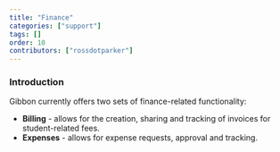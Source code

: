 ```yaml
---
title: "Finance"
categories: ["support"]
tags: []
order: 10
contributors: ["rossdotparker"]
---
```


### Introduction

Gibbon currently offers two sets of finance-related functionality:

*   **Billing** - allows for the creation, sharing and tracking of invoices for student-related fees.
*   **Expenses** - allows for expense requests, approval and tracking.
